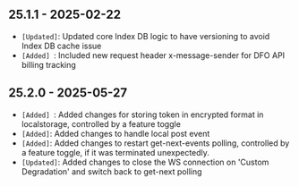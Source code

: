 ## 25.1.1 - 2025-02-22 ##

- `[Updated]`: Updated core Index DB logic to have versioning to avoid Index DB cache issue
- `[Added] `: Included new request header x-message-sender for DFO API billing tracking

## 25.2.0 - 2025-05-27 ##

- `[Added] `: Added changes for storing token in encrypted format in localstorage, controlled by a feature toggle
- `[Added]`: Added changes to handle local post event
- `[Added]`: Added changes to restart get-next-events polling, controlled by a feature toggle, if it was terminated unexpectedly.
- `[Updated]`: Added changes to close the WS connection on 'Custom Degradation' and switch back to get-next polling